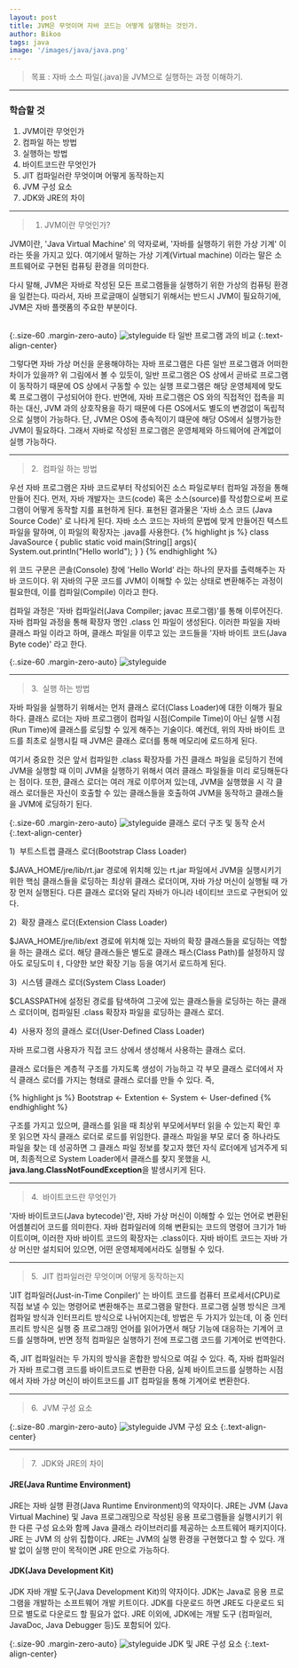 ```yaml
---
layout: post
title: JVM은 무엇이며 자바 코드는 어떻게 실행하는 것인가.
author: Bikoo
tags: java
image: '/images/java/java.png'
---
```

> 목표 : 자바 소스 파일(.java)을 JVM으로 실행하는 과정 이해하기.

---

### 학습할 것

1. JVM이란 무엇인가
2. 컴파일 하는 방법
3. 실행하는 방법
4. 바이트코드란 무엇인가
5. JIT 컴파일러란 무엇이며 어떻게 동작하는지
6. JVM 구성 요소
7. JDK와 JRE의 차이


---

> 1. JVM이란 무엇인가?

JVM이란, 'Java Virtual Machine' 의 약자로써, '자바를 실행하기 위한 가상 기계' 이라는 뜻을 가지고 있다. 여기에서 말하는 가상 기계(Virtual machine) 이라는 말은 소프트웨어로 구현된 컴퓨팅 환경을 의미한다.
 
다시 말해, JVM은 자바로 작성된 모든 프로그램들을 실행하기 위한 가상의 컴퓨팅 환경을 일컫는다. 따라서, 자바 프로글매이 실행되기 위해서는 반드시 JVM이 필요하기에, JVM은 자바 플랫폼의 주요한 부분이다.  
<br>  

{:.size-60 .margin-zero-auto}
![styleguide](/images/java/2020/01/01/01_java_compare.png)
타 일반 프로그램 과의 비교
{:.text-align-center}
 <br>

그렇다면 자바 가상 머신을 운용해야하는 자바 프로그램은 다른 일반 프로그램과 어떠한 차이가 있을까? 위 그림에서 볼 수 있듯이, 일반 프로그램은 OS 상에서 곧바로 프로그램이 동작하기 때문에 OS 상에서 구동할 수 있는 실행 프로그램은 해당 운영체제에 맞도록 프로그램이 구성되어야 한다. 반면에, 자바 프로그램은 OS 와의 직접적인 접촉을 피하는 대신, JVM 과의 상호작용을 하기 때문에 다른 OS에서도 별도의 변경없이 독립적으로 실행이 가능하다. 단, JVM은 OS에 종속적이기 떄문에 해당 OS에서 실행가능한 JVM이 필요하다.
그래서 자바로 작성된 프로그램은 운영체제와 하드웨어에 관계없이 실행 가능하다.

 ---

> &#8291;2.&nbsp;&nbsp;컴파일 하는 방법

우선 자바 프로그램은 자바 코드로부터 작성되어진 소스 파일로부터 컴파일 과정을 통해 만들어 진다. 먼저, 자바 개발자는 코드(code) 혹은 소스(source)를 작성함으로써 프로그램이 어떻게 동작할 지를 표현하게 된다. 표현된 결과물은 '자바 소스 코드 (Java Source Code)' 로 나타게 된다. 자바 소스 코드는 자바의 문법에 맞게 만들어진 텍스트 파일을 말하며, 이 파일의 확장자는 .java를 사용한다.
{% highlight js %}
class JavaSource {
    public static void main(String[] args){
        System.out.println("Hello world");
    }
}
{% endhighlight %}

위 코드 구문은 콘솔(Console) 창에 'Hello World' 라는 하나의 문자를 출력해주는 자바 코드이다. 위 자바의 구문 코드를 JVM이 이해할 수 있는 상태로 변환해주는 과정이 필요한데, 이를 컴파일(Compile) 이라고 한다.  

컴파일 과정은 '자바 컴파일러(Java Compiler; javac 프로그램)'를 통해 이루어진다. 자바 컴파일 과정을 통해 확장자 명인 .class 인 파일이 생성된다. 이러한 파일을 자바 클래스 파일 이라고 하며, 클래스 파일을 이루고 있는 코드들을 '자바 바이트 코드(Java Byte code)' 라고 한다.  

{:.size-60 .margin-zero-auto}
![styleguide](/images/java/2020/01/01/02_java_compile_process.png)

 ---

> &#8291;3.&nbsp;&nbsp;실행 하는 방법

자바 파일을 실행하기 위해서는 먼저 클래스 로더(Class Loader)에 대한 이해가 필요하다. 클래스 로더는 자바 프로그램이 컴파일 시점(Compile Time)이 아닌 실행 시점 (Run Time)에 클래스를 로딩할 수 있게 해주는 기술이다. 예컨데, 위의 자바 바이트 코드를 최초로 실행시킬 때 JVM은 클래스 로더를 통해 메모리에 로드하게 된다.  

여기서 중요한 것은 앞서 컴파일한 .class 확장자를 가진 클래스 파일을 로딩하기 전에 JVM을 실행할 때 이미 JVM을 실행하기 위해서 여러 클래스 파일들을 미리 로딩해둔다는 점이다. 또한, 클래스 로더는 여러 개로 이루어져 있는데, JVM을 실행했을 시 각 클래스 로더들은 자신이 호출할 수 있는 클래스들을 호출하여 JVM을 동작하고 클래스들을 JVM에 로딩하기 된다.

{:.size-60 .margin-zero-auto}
![styleguide](/images/java/2020/01/01/03_class_loader_structure.png)
클래스 로더 구조 및 동작 순서
{:.text-align-center}
 <br>

1)&nbsp;&nbsp;부트스트랩 클래스 로더(Bootstrap Class Loader)

$JAVA_HOME/jre/lib/rt.jar 경로에 위치해 있는 rt.jar 파일에서 JVM을 실행시키기 위한 핵심 클래스들을 로딩하는 최상위 클래스 로더이며,
자바 가상 머신이 실행될 때 가장 먼저 실행된다. 다른 클래스 로더와 달리 자바가 아니라 네이티브 코드로 구현되어 있다.

2)&nbsp;&nbsp;확장 클래스 로더(Extension Class Loader)

$JAVA_HOME/jre/lib/ext 경로에 위치해 있는 자바의 확장 클래스들을 로딩하는 역할을 하는 클래스 로더. 해당 클래스들은 별도로 클래스 패스(Class Path)를 설정하지 않아도 로딩도미ㅕ, 다양한 보안 확장 기능 등을 여기서 로드하게 된다.

3)&nbsp;&nbsp;시스템 클래스 로더(System Class Loader)

$CLASSPATH에 설정된 경로를 탐색하여 그곳에 있는 클래스들을 로딩하는 하는 클래스 로더이며, 컴파일된 .class 확장자 파일을 로딩하는 클래스 로더.

4)&nbsp;&nbsp;사용자 정의 클래스 로더(User-Defined Class Loader)

자바 프로그램 사용자가 직접 코드 상에서 생성해서 사용하는 클래스 로더.

클래스 로더들은 계층적 구조를 가지도록 생성이 가능하고 각 부모 클래스 로더에서 자식 클래스 로더를 가지는 형태로 클래스 로더를 만들 수 있다. 즉,


{% highlight js %}
Bootstrap <- Extention <- System <- User-defined 
{% endhighlight %}


구조를 가지고 있으며, 클래스를 읽을 때 최상위 부모에서부터 읽을 수 있는지 확인 후 못 읽으면 자식 클래스 로더로 로드를 위임한다. 클래스 파일을 부모 로더 중 하나라도 파일을 찾는 데 성공하면 그 클래스 파일 정보를 찾고자 했던 자식 로더에게 넘겨주게 되며, 최종적으로 System Loader에서 클래스를 찾지 못했을 시, **java.lang.ClassNotFoundException**을 발생시키게 된다.

---

> &#8291;4.&nbsp;&nbsp;바이트코드란 무엇인가

'자바 바이트코드(Java bytecode)'란, 자바 가상 머신이 이해할 수 있는 언어로 변환된 어셈블리어 코드를 의미한다. 자바 컴파일러에 의해 변환되는 코드의 명령어 크기가 1바이트이며, 이러한 자바 바이트 코드의 확장자는 .class이다. 자바 바이트 코드는 자바 가상 머신만 설치되어 있으면, 어떤 운영체제에서라도 실행될 수 있다.


---

> &#8291;5.&nbsp;&nbsp;JIT 컴파일러란 무엇이며 어떻게 동작하는지

'JIT 컴파일러(Just-in-Time Conpiler)' 는 바이트 코드를 컴퓨터 프로세서(CPU)로 직접 보낼 수 있는 명령어로 변환해주는 프로그램을 말한다. 프로그램 실행 방식은 크게 컴파일 방식과 인터프리트 방식으로 나뉘어지는데, 방법은 두 가지가 있는데, 이 중 인터프리트 방식은 실행 중 프로그래밍 언어를 읽어가면서 해당 기능에 대응하는 기계어 코드를 실행하며, 반면 정적 컴파일은 실행하기 전에 프로그램 코드를 기계어로 번역한다. 

즉, JIT 컴파일러는 두 가지의 방식을 혼합한 방식으로 여길 수 있다. 즉, 자바 컴파일러가 자바 프로그램 코드를 바이트코드로 변환한 다음, 실제 바이트코드를 실행하는 시점에서 자바 가상 머신이 바이트코드를 JIT 컴파일을 통해 기계어로 변환한다.


---

> &#8291;6.&nbsp;&nbsp;JVM 구성 요소

{:.size-80 .margin-zero-auto}
![styleguide](/images/java/2020/01/01/04_jvm_structure.png)
JVM 구성 요소
{:.text-align-center}
 <br>


---

> &#8291;7.&nbsp;&nbsp;JDK와 JRE의 차이

#### JRE(Java Runtime Environment)

JRE는 자바 실행 환경(Java Runtime Environment)의 약자이다. JRE는 JVM (Java Virtual Machine) 및 Java 프로그래밍으로 작성된 응용 프로그램들을 실행시키기 위한 다른 구성 요소와 함께 Java 클래스 라이브러리를 제공하는 소프트웨어 패키지이다. JRE 는 JVM 의 상위 집합이다. JRE는 JVM의 실행 환경을 구현했다고 할 수 있다. 개발 없이 실행 만이 목적이면 JRE 만으로 가능하다.


#### JDK(Java Development Kit)

JDK 자바 개발 도구(Java Development Kit)의 약자이다. JDK는 Java로 응용 프로그램을 개발하는 소프트웨어 개발 키트이다. JDK를 다운로드 하면 JRE도 다운로드 되므로 별도로 다운로드 할 필요가 없다. JRE 이외에, JDK에는 개발 도구 (컴파일러, JavaDoc, Java Debugger 등)도 포함되어 있다.

{:.size-90 .margin-zero-auto}
![styleguide](/images/java/2020/01/01/05_jdk_jre_compare.png)
JDK 및 JRE 구성 요소
{:.text-align-center}
 <br>
